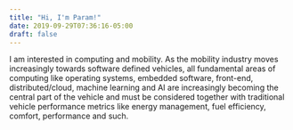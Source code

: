 ```yaml
---
title: "Hi, I'm Param!"
date: 2019-09-29T07:36:16-05:00
draft: false
---
```


I am interested in computing and mobility. As the mobility industry moves increasingly towards software defined vehicles, all fundamental areas of computing like operating systems, embedded software, front-end, distributed/cloud, machine learning and AI are increasingly becoming the central part of the vehicle and must be considered together with traditional vehicle performance metrics like energy management, fuel efficiency, comfort, performance and such.
